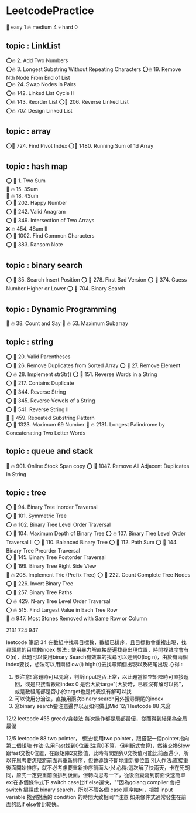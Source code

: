 # LeetcodePractice

🎈   easy       1
🔥   medium     4
💀   hard       0

## topic : LinkList

⭕🔥 2. Add Two Numbers  
⭕🔥 3. Longest Substring Without Repeating Characters
⭕🔥 19. Remove Nth Node From End of List  
⭕🔥 24. Swap Nodes in Pairs  
⭕🔥 142. Linked List Cycle II  
⭕🔥 143. Reorder List 
⭕🎈 206. Reverse Linked List  
⭕🔥 707. Design Linked List  

## topic : array

⭕🎈 724. Find Pivot Index 
⭕🎈 1480. Running Sum of 1d Array 

## topic : hash map

⭕ 🎈 1. Two Sum  
🚩 🔥 15. 3Sum  
🚩 🔥 18. 4Sum  
⭕ 🎈 202. Happy Number  
⭕ 🎈 242. Valid Anagram  
⭕ 🎈 349. Intersection of Two Arrays  
❌ 🔥 454. 4Sum II  
⭕ 🎈 1002. Find Common Characters  
⭕ 🎈 383. Ransom Note  

## topic : binary search   

⭕ 🎈 35. Search Insert Position 
⭕ 🎈 278. First Bad Version 
⭕ 🎈 374. Guess Number Higher or Lower
⭕ 🎈 704. Binary Search

## topic : Dynamic Programming  

🚩 🔥 38. Count and Say
🚩 🔥 53. Maximum Subarray 

## topic : string  

⭕ 🎈 20. Valid Parentheses  
⭕ 🎈 26. Remove Duplicates from Sorted Array 
⭕ 🎈 27. Remove Element  
⭕ 🔥 28. Implement strStr() 
⭕ 🎈 151. Reverse Words in a String  
⭕ 🎈 217. Contains Duplicate   
⭕ 🎈 344. Reverse String  
⭕ 🎈 345. Reverse Vowels of a String   
⭕ 🎈 541. Reverse String II  
🚩 🎈 459. Repeated Substring Pattern  
⭕ 🎈 1323. Maximum 69 Number 
🚩 🔥 2131. Longest Palindrome by Concatenating Two Letter Words   

## topic : queue and stack

🚩 🔥 901. Online Stock Span copy 
⭕ 🎈 1047. Remove All Adjacent Duplicates In String

## topic : tree
⭕ 🎈 94. Binary Tree Inorder Traversal  
⭕ 🎈 101. Symmetric Tree  
⭕ 🔥 102. Binary Tree Level Order Traversal  
⭕ 🎈 104. Maximum Depth of Binary Tree
⭕ 🔥 107. Binary Tree Level Order Traversal II
⭕ 🎈 110. Balanced Binary Tree 
⭕ 🎈 112. Path Sum 
⭕ 🎈 144. Binary Tree Preorder Traversal  
⭕ 🎈 145. Binary Tree Postorder Traversal  
⭕ 🎈 199. Binary Tree Right Side View   
🚩 🔥 208. Implement Trie (Prefix Tree) 
⭕ 🎈 222. Count Complete Tree Nodes  
⭕ 🎈 226. Invert Binary Tree  
⭕ 🎈 257. Binary Tree Paths  
⭕ 🔥 429. N-ary Tree Level Order Traversal  
⭕ 🔥 515. Find Largest Value in Each Tree Row  
🚩 🔥 947. Most Stones Removed with Same Row or Column

2131
724
947


leetcode 筆記
34 在數組中找尋目標數，數組已排序，且目標數會重複出現，找尋頭尾的目標數index
想法 :
使用暴力解直接歷遍找尋出現位置，時間複雜度會有O(n)，此題可以使用binary Search有效率的找尋可以達到O(log n)，由於有兩個index要找，想法可以用兩組low(l) high(r)去找尋頭個出現以及結尾出現
心得 : 
1. 要注意! 寫題時可以先寫，判斷Input是否正常，以此題當給空矩陣時可直接返回，或是只接看數組index 0
是否大於targe"[大於時，已經沒有解可以找"，或是數組尾部是否小於target也是代表沒有解可以找
2. 可以使用分治法，直接用兩次binary search另外搜尋頭尾的index
3. 寫binary search要注意邊界以及如何做出Mid
12/1
leetcode 88 未寫

12/2
leetcode 455
greedy貪婪法 每次操作都是局部最優，從而得到結果為全局最優

12/5
leetcode 88 
two pointer，
想法:使用two pointer，跟搭配一個pointer指向第二個矩陣
作法:先用Fast找到0位置(注意0不算，但判斷式會算)，然後交換Slow跟fast交換0位置，在跟矩陣2交換值，此時有問題與0交換值可能比前面還小，所以在思考要怎麼將前面再重新排序，但會導致不斷地重新排位置
別人作法:直接重後面開始排序，就不必考慮要重新排序前面大小!
心得:這次解了快兩天，卡在死胡同，原先一定要重前面排到後面，但轉向思考一下，從後面變寫到前面快速簡單
ex:在多個條件式下 switch case比if else還快，""因為golang compiler 會把 switch 編譯成 binary search，所以不管各個 case 順序如何，根據 input variable 找到對應的 condition 的時間大致相同""注意 如果條件式通常發生在前面的話if else會比較快。